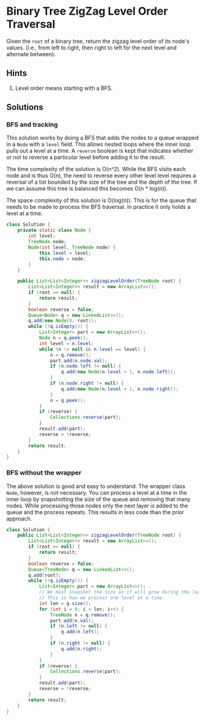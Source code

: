 # Binary Tree ZigZag Level Order Traversal

Given the `root` of a binary tree, return the zigzag level order of its node's
values. (i.e., from left to right, then right to left for the next level and
alternate between).

## Hints

1. Level order means starting with a BFS.

## Solutions

### BFS and tracking

This solution works by doing a BFS that adds the nodes to a queue wrapped in a
`Node` with a `level` field. This allows nested loops where the inner loop
pulls out a level at a time. A `reverse` boolean is kept that indicates whether
or not to reverse a particular level before adding it to the result.

The time complexity of the solution is O(n^2). While the BFS visits each
node and is thus O(n), the need to reverse every other level level requires
a reversal of a list bounded by the size of the tree and the depth of the tree.
If we can assume this tree is balanced this becomes O(n * log(n)).

The space complexity of this solution is O(log(n)). This is for the queue that
needs to be made to process the BFS traversal. In practice it only holds a
level at a time.

```java
class Solution {
    private static class Node {
        int level;
        TreeNode node;
        Node(int level, TreeNode node) {
            this.level = level;
            this.node = node;
        }
    }

    public List<List<Integer>> zigzagLevelOrder(TreeNode root) {
        List<List<Integer>> result = new ArrayList<>();
        if (root == null) {
            return result;
        }
        boolean reverse = false;
        Queue<Node> q = new LinkedList<>();
        q.add(new Node(0, root));
        while (!q.isEmpty()) {
            List<Integer> part = new ArrayList<>();
            Node n = q.peek();
            int level = n.level;
            while (n != null && n.level == level) {
                n = q.remove();
                part.add(n.node.val);
                if (n.node.left != null) {
                    q.add(new Node(n.level + 1, n.node.left));
                }
                if (n.node.right != null) {
                    q.add(new Node(n.level + 1, n.node.right));
                }
                n = q.peek();
            }
            if (reverse) {
                Collections.reverse(part);
            }
            result.add(part);
            reverse = !reverse;
        }
        return result;
    }
}
```

### BFS without the wrapper

The above solution is good and easy to understand. The wrapper class `Node`,
however, is not necessary. You can process a level at a time in the inner loop
by snapshotting the size of the queue and removing that many nodes. While
processing those nodes only the next layer is added to the queue and the
process repeats. This results in less code than the prior approach.



```java
class Solution {
    public List<List<Integer>> zigzagLevelOrder(TreeNode root) {
        List<List<Integer>> result = new ArrayList<>();
        if (root == null) {
            return result;
        }
        boolean reverse = false;
        Queue<TreeNode> q = new LinkedList<>();
        q.add(root);
        while (!q.isEmpty()) {
            List<Integer> part = new ArrayList<>();
            // We must snapshot the size as it will grow during the loop.
            // This is how we process one level at a time.
            int len = q.size();
            for (int i = 0; i < len; i++) {
                TreeNode n = q.remove();
                part.add(n.val);
                if (n.left != null) {
                    q.add(n.left);
                }
                if (n.right != null) {
                    q.add(n.right);
                }
            }
            if (reverse) {
                Collections.reverse(part);
            }
            result.add(part);
            reverse = !reverse;
        }
        return result;
    }
}
```
